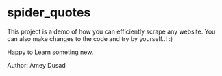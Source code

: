 # spider_quotes
This project is a demo of how you can efficiently scrape any website. You can also make changes to the code and try by yourself..! :)

Happy to Learn someting new.

Author: Amey Dusad
